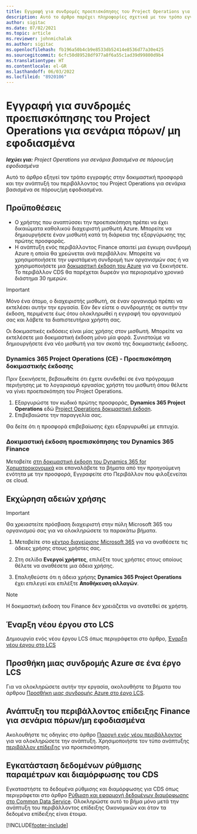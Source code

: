 ```yaml
---
title: Εγγραφή για συνδρομές προεπισκόπησης του Project Operations για σενάρια πόρων/ μη εφοδιασμένα
description: Αυτό το άρθρο παρέχει πληροφορίες σχετικά με τον τρόπο εγγραφής στο Project Operations και την ανάπτυξή του για σενάρια βασισμένα σε πόρους/μη εφοδιασμένα.
author: sigitac
ms.date: 07/02/2021
ms.topic: article
ms.reviewer: johnmichalak
ms.author: sigitac
ms.openlocfilehash: fb196a50b4cb9e8533db52414e8536d77a30e425
ms.sourcegitcommit: 6cfc50d89528df977a8f6a55c1ad39d99800d9b4
ms.translationtype: HT
ms.contentlocale: el-GR
ms.lasthandoff: 06/03/2022
ms.locfileid: "8920106"
---
```

# <a name="sign-up-for-project-operations-preview-subscriptions-for-resource-non-stocked-scenarios"></a>Εγγραφή για συνδρομές προεπισκόπησης του Project Operations για σενάρια πόρων/ μη εφοδιασμένα

_**Ισχύει για:** Project Operations για σενάρια βασισμένα σε πόρους/μη εφοδιασμένα_



Αυτό το άρθρο εξηγεί τον τρόπο εγγραφής στην δοκιμαστική προσφορά και την ανάπτυξή του περιβάλλοντος του Project Operations για σενάρια βασισμένα σε πόρους/μη εφοδιασμένα.

## <a name="prerequisites"></a>Προϋποθέσεις
- Ο χρήστης που αναπτύσσει την προεπισκόπηση πρέπει να έχει δικαιώματα καθολικού διαχειριστή μισθωτή Azure. Μπορείτε να δημιουργήσετε έναν μισθωτή κατά τη διάρκεια της εξαργύρωσης της πρώτης προσφοράς. 
- Η ανάπτυξη ενός περιβάλλοντος Finance απαιτεί μια έγκυρη συνδρομή Azure η οποία θα χρεώνεται ανά περιβάλλον. Μπορείτε να χρησιμοποιήσετε την υφιστάμενη συνδρομή των οργανισμών σας ή να χρησιμοποιήσετε μια [δοκιμαστική έκδοση του Azure](https://azure.microsoft.com/free/) για να ξεκινήσετε. Το περιβάλλον CDS θα παρέχεται δωρεάν για περιορισμένο χρονικό διάστημα 30 ημερών.

> [!IMPORTANT]
> Μόνο ένα άτομο, ο διαχειριστής μισθωτή, σε έναν οργανισμό πρέπει να εκτελέσει αυτήν την εργασία. Εάν δεν είστε ο συνδρομητής σε αυτήν την έκδοση, περιμένετε έως ότου ολοκληρωθεί η εγγραφή του οργανισμού σας και λάβετε τα διαπιστευτήρια χρήστη σας.
> 
> Οι δοκιμαστικές εκδόσεις είναι μίας χρήσης στον μισθωτή. Μπορείτε να εκτελέσετε μια δοκιμαστική έκδοση μόνο μία φορά. Συνιστούμε να δημιουργήσετε ένα νέο μισθωτή για τον σκοπό της δοκιμαστικής έκδοσης.


### <a name="dynamics-365-project-operations-ce---preview-trial"></a>Dynamics 365 Project Operations (CE) - Προεπισκόπηση δοκιμαστικής έκδοσης 

Πριν ξεκινήσετε, βεβαιωθείτε ότι έχετε συνδεθεί σε ένα πρόγραμμα περιήγησης με το λογαριασμό εργασίας χρήστη του μισθωτή όπου θέλετε να γίνει προεπισκόπηση του Project Operations.

1. Εξαργυρώστε τον κωδικό πρώτης προσφοράς, **Dynamics 365 Project Operations** εδώ [Project Operations δοκιμαστική έκδοση](https://aka.ms/try-po).
2. Επιβεβαιώστε την παραγγελία σας.

  Θα δείτε ότι η προσφορά επιβεβαίωσης έχει εξαργυρωθεί με επιτυχία.

### <a name="dynamics-365-finance-preview-trial"></a>Δοκιμαστική έκδοση προεπισκόπησης του Dynamics 365 Finance

Μεταβείτε [στη δοκιμαστική έκδοση του Dynamics 365 for Χρηματοοικονομικά](https://aka.ms/trypoche) και επαναλάβετε τα βήματα από την προηγούμενη ενότητα με την προσφορά, Εγγραφείτε στο Περιβάλλον που φιλοξενείται σε cloud.  

## <a name="assign-licenses"></a>Εκχώρηση αδειών χρήσης

> [!IMPORTANT]
> Θα χρειαστείτε πρόσβαση διαχειριστή στην πύλη Microsoft 365 του οργανισμού σας για να ολοκληρώσετε τα παρακάτω βήματα.

1. Μεταβείτε στο [κέντρο διαχείρισης Microsoft 365](https://portal.office.com/) για να αναθέσετε τις άδειες χρήσης στους χρήστες σας.

2. Στη σελίδα **Ενεργοί χρήστες**, επιλέξτε τους χρήστες στους οποίους θέλετε να αναθέσετε μια άδεια χρήσης.

3. Επαληθεύστε ότι η άδεια χρήσης **Dynamics 365 Project Operations** έχει επιλεγεί και επιλέξτε **Αποθήκευση αλλαγών**.

> [!NOTE]
> Η δοκιμαστική έκδοση του Finance δεν χρειάζεται να ανατεθεί σε χρήστη.

## <a name="start-a-new-project-in-lcs"></a>Έναρξη νέου έργου στο LCS

Δημιουργία ενός νέου έργου LCS όπως περιγράφεται στο άρθρο, [Έναρξη νέου έργου στο LCS](create-lcs-project.md)

## <a name="add-an-azure-subscription-to-an-lcs-project"></a>Προσθήκη μιας συνδρομής Azure σε ένα έργο LCS

Για να ολοκληρώσετε αυτήν την εργασία, ακολουθήστε τα βήματα του άρθρου [Προσθήκη μιας συνδρομής Azure στο έργο LCS](resource-add-azure-subscription-lcs-project.md).

## <a name="deploy-finance-demo-environment-with-project-operations-for-resourcenon-stocked-scenarios"></a>Ανάπτυξη του περιβάλλοντος επίδειξης Finance για σενάρια πόρων/μη εφοδιασμένα

Ακολουθήστε τις οδηγίες στο άρθρο [Παροχή ενός νέου περιβάλλοντος](resource-provision-new-environment.md) για να ολοκληρώσετε την ανάπτυξη. Χρησιμοποιήστε τον τύπο ανάπτυξης [περιβάλλον επίδειξης](/dynamics365/fin-ops-core/dev-itpro/deployment/deploy-demo-environment) για προεπισκόπηση. 

## <a name="install-cds-setup-and-configuration-data"></a>Εγκατάσταση δεδομένων ρύθμισης παραμέτρων και διαμόρφωσης του CDS

Εγκαταστήστε τα δεδομένα ρύθμισης και διαμόρφωσης για CDS όπως περιγράφεται στο άρθρο [Ρύθμιση και εφαρμογή δεδομένων διαμόρφωσης στο Common Data Service](resource-apply-pro-setup-config-data.md).
Ολοκληρώστε αυτό το βήμα μόνο μετά την ανάπτυξη του περιβάλλοντος επίδειξης Οικονομικών και όταν τα δεδομένα επίδειξης είναι έτοιμα.


[!INCLUDE[footer-include](../includes/footer-banner.md)]
